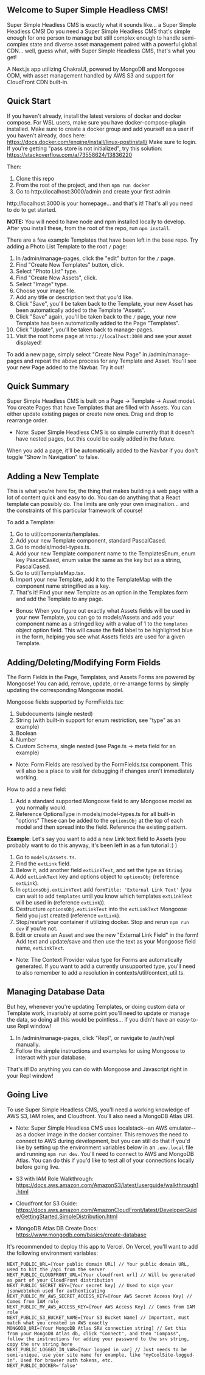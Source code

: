 ## Welcome to Super Simple Headless CMS!

Super Simple Headless CMS is exactly what it sounds like... a Super Simple Headless CMS! Do you need a Super Simple Headless CMS that's simple enough for one person to manage but still complex enough to handle
semi-complex state and diverse asset management paired with a powerful global CDN... well, guess what, with Super Simple Headless CMS, that's what you get!

A Next.js app utilizing ChakraUI, powered by MongoDB and Mongoose ODM, with asset management handled by AWS S3 and support for CloudFront CDN built-in.

## Quick Start

If you haven't already, install the latest versions of docker and docker compose.
For WSL users, make sure you have docker-compose-plugin installed. Make sure to create a docker group and add yourself as a user if you haven't already, docs here: https://docs.docker.com/engine/install/linux-postinstall/ Make sure to login. If you're getting "pass store is not initialized", try this solution: https://stackoverflow.com/a/73558624/13836220 

Then:

1. Clone this repo
3. From the root of the project, and then `npm run docker`
4. Go to http://localhost:3000/admin and create your first admin

http://localhost:3000 is your homepage... and that's it! That's all you need to do to get started.

**NOTE:** You will need to have node and npm installed locally to develop. After you install these, from the root of the repo, run `npm install`.

There are a few example Templates that have been left in the base repo. Try adding a Photo List Template to the root `/` page:
1. In /admin/manage-pages, click the "edit" button for the `/` page.
2. Find "Create New Templates" button, click.
3. Select "Photo List" type.
4. Find "Create New Assets", click.
5. Select "Image" type.
6. Choose your image file.
7. Add any title or description text that you'd like.
8. Click "Save", you'll be taken back to the Template, your new Asset has been automatically added to the Template "Assets".
9. Click "Save" again, you'll be taken back to the `/` page, your new Template has been automatically added to the Page "Templates".
10. Click "Update", you'll be taken back to manage-pages.
11. Visit the root home page at `http://localhost:3000` and see your asset displayed!

To add a new page, simply select "Create New Page" in /admin/manage-pages and repeat the above process for any Template and Asset. You'll see your new Page added to the Navbar. Try it out!

## Quick Summary

Super Simple Headless CMS is built on a Page -> Template -> Asset model. You create Pages that have Templates that are filled with Assets. You can either
update existing pages or create new ones. Drag and drop to rearrange order.

- Note: Super Simple Headless CMS is so simple currently that it doesn't have nested pages, but this could be easily added in the future.

When you add a page, it'll be automatically added to the Navbar if you don't toggle "Show In Navigation" to false.

## Adding a New Template

This is what you're here for, the thing that makes building a web page with a lot of content quick and easy to do. You can do anything that a React template
can possibly do. The limits are only your own imagination... and the constraints of this particular framework of course!

To add a Template:

1. Go to util/components/templates.
2. Add your new Template component, standard PascalCased.
3. Go to models/model-types.ts.
4. Add your new Template component name to the TemplatesEnum, enum key PascalCased, enum value the same as the key but as a string, PascalCased.
5. Go to util/TemplateMap.tsx.
6. Import your new Template, add it to the TemplateMap with the component name stringified as a key.
7. That's it! Find your new Template as an option in the Templates form and add the Template to any page.

- Bonus: When you figure out exactly what Assets fields will be used in your new Template, you can go to models/Assets and add your component name as a stringed key with a value of 1 to the `templates` object option field. This will cause the field label to be highlighted blue in the form, helping you see what Assets fields are used for a given Template.

## Adding/Deleting/Modifying Form Fields

The Form Fields in the Page, Templates, and Assets Forms are powered by Mongoose! You can add, remove, update, or re-arrange forms by simply
updating the corresponding Mongoose model.

Mongoose fields supported by FormFields.tsx:
1. Subdocuments (single nested)
2. String (with built-in support for enum restriction, see "type" as an example)
3. Boolean
4. Number
5. Custom Schema, single nested (see Page.ts -> meta field for an example)

- Note: Form Fields are resolved by the FormFields.tsx component. This will also be a place to visit for debugging if changes aren't immediately working.

How to add a new field:
1. Add a standard supported Mongoose field to any Mongoose model as you normally would.
2. Reference OptionsType in models/model-types.ts for all built-in "options" These can be added to the `optionsObj` at the top of each model and then spread into the field. Reference the existing pattern.

**Example**:
Let's say you want to add a new Link text field to Assets (you probably want to do this anyway, it's been left in as a fun tutorial :) )
1. Go to `models/Assets.ts`.
2. Find the `extLink` field.
3. Below it, add another field `extLinkText`, and set the type as `String`.
4. Add `extLinkText` key and options object to `optionsObj` (reference `extLink`).
5. In `optionsObj.extLinkText` add `formTitle: 'External Link Text'` (you can wait to add `templates` until you know which templates `extLinkText` will be used in (reference `extLink`)).
6. Destructure `optionsObj.extLinkText` into the `extLinkText` Mongoose field you just created (reference `extLink`).
7. Stop/restart your container if utilizing docker. Stop and rerun `npm run dev` if you're not.
8. Edit or create an Asset and see the new "External Link Field" in the form! Add text and update/save and then use the text as your Mongoose field name, `extLinkText`.

- Note: The Context Provider value type for Forms are automatically generated. If you want to add a currently unsupported type, you'll need to also remember to add a resolution in contexts/util/context_util.ts.

## Managing Database Data

But hey, whenever you're updating Templates, or doing custom data or Template work, invariably at some point you'll need to update or manage the data, so doing all this would be pointless... if you didn't have
an easy-to-use Repl window!

1. In /admin/manage-pages, click "Repl", or navigate to /auth/repl manually.
2. Follow the simple instructions and examples for using Mongoose to interact with your database.

That's it! Do anything you can do with Mongoose and Javascript right in your Repl window!

## Going Live

To use Super Simple Headless CMS, you'll need a working knowledge of AWS S3, IAM roles, and Cloudfront. You'll also need a MongoDB Atlas URI.

- Note: Super Simple Headless CMS uses localstack--an AWS emulator--as a docker image in the docker container. This removes the need to connect to AWS during development, but you can still do that if you'd like by setting up the environment variables below in an `.env.local` file and running `npm run dev`. You'll need to connect to AWS and MongoDB Atlas. You can do this if you'd like to test all of your connections locally before going live.

- S3 with IAM Role Walkthrough: https://docs.aws.amazon.com/AmazonS3/latest/userguide/walkthrough1.html
- Cloudfront for S3 Guide: https://docs.aws.amazon.com/AmazonCloudFront/latest/DeveloperGuide/GettingStarted.SimpleDistribution.html
- MongoDB Atlas DB Create Docs: https://www.mongodb.com/basics/create-database

It's recommended to deploy this app to Vercel. On Vercel, you'll want to add the following environment variables:

```
NEXT_PUBLIC_URL=[Your public domain URL] // Your public domain URL, used to hit the /api from the server
NEXT_PUBLIC_CLOUDFRONT_URL=[Your cloudfront url] // Will be generated as part of your CloudFront distribution
NEXT_PUBLIC_SECRET_KEY=[Your secret key] // Used to sign your jsonwebtoken used for authenticating
NEXT_PUBLIC_MY_AWS_SECRET_ACCESS_KEY=[Your AWS Secret Access Key] // Comes from IAM role
NEXT_PUBLIC_MY_AWS_ACCESS_KEY=[Your AWS Access Key] // Comes from IAM role
NEXT_PUBLIC_S3_BUCKET_NAME=[Your S3 Bucket Name] // Important, must match what you created in AWS exactly
MONGODB_URI=[Your MongoDB Atlas SRV connection string] // Get this from your MongoDB Atlas db, click "Connect", and then "Compass", follow the instructions for adding your password to the srv string, copy the srv string here
NEXT_PUBLIC_LOGGED_IN_VAR=[Your logged in var] // Just needs to be semi-unique, use your site name for example, like "myCoolSite-logged-in". Used for browser auth tokens, etc.
NEXT_PUBLIC_DOCKER='false'
```

